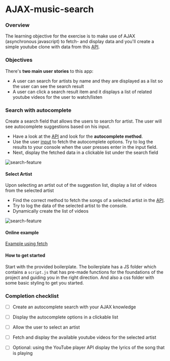 # AJAX-music-search

### Overview
The learning objective for the exercise is to make use of AJAX (asynchronous javascript) to fetch- and display data and you'll create a simple youtube clone with data from this [API](https://musicdemons.com/api).

### Objectives
There's **two main user stories** to this app:

* A user can search for artists by name and they are displayed as a list so the user can see the search result
* A user can click a search result item and it displays a list of related youtube videos for the user to watch/listen


### Search with autocomplete
Create a search field that allows the users to search for artist. The user will see autocomplete suggestions based on his input.

* Have a look at the [API](https://musicdemons.com/api) and look for the **autocomplete method**.
* Use the user [input](https://developer.mozilla.org/en-US/docs/Web/HTML/Element/input/search) to fetch the autocomplete options. Try to log the results to your console when the user presses enter in the input field.
* Next, display the fetched data in a clickable list under the search field

![search-feature](https://i.gyazo.com/c082c4ba5eb929a45ead06890554a24c.gif)

#### Select Artist
Upon selecting an artist out of the suggestion list, display a list of videos from the selected artist

* Find the correct method to fetch the songs of a selected artist in the [API](https://musicdemons.com/api).
* Try to log the data of the selected artist to the console.
* Dynamically create the list of videos

![search-feature](https://i.gyazo.com/476d5da034d8b3ce8b108e9e3a2dae07.gif)

#### Online example
[Example using fetch](https://thijs-lambert.github.io/AJAX-music-search/)

#### How to get started

Start with the provided boilerplate. The boilerplate has a JS folder which contains a `script.js` that has pre-made functions for the foundations of the project and guiding you in the right direction. And also a css folder with some basic styling to get you started.

### Completion checklist

- [ ] Create an autocomplete search with your AJAX knowledge
- [ ] Display the autocomplete options in a clickable list
- [ ] Allow the user to select an artist
- [ ] Fetch and display the available youtube videos for the selected artist
- [ ] Optional: using the YouTube player API display the lyrics of the song that is playing

